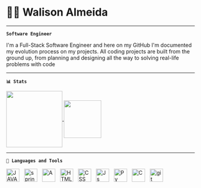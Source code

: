 # 👨‍💻 Walison Almeida
____________________________________________________________________________________________________________
**`Software Engineer`**

I'm a Full-Stack Software Engineer and here on my GitHub I'm documented my evolution process on my projects.
All coding projects are built from the ground up, from planning and designing all the way to solving real-life 
problems with code

_____________________________________________________________________________________________________________

**`📊 Stats`**

<a href="https://github.com/WalisonAlmeida967/github-readme-stats">
  <img height=150 align="center" src="https://github-readme-stats.vercel.app/api?username=WalisonAlmeida967" />
</a>
<a href="https://github.com/WalisonAlmeida967/convoychat">
  <img height=100 align="center" src="https://github-readme-stats.vercel.app/api/top-langs?username=WalisonAlmeida967&layout=compact&langs_count=8&card_width=300" />
</a>

_____________________________________________________________________________________________________________

**`🧰 Languages and Tools`**

 <img 
    align="left"
    alt="JAVA"
    title="JAVA"
    width="35px"
    style="padding-right: 10px;"
    src="https://cdn.jsdelivr.net/gh/devicons/devicon@latest/icons/java/java-original.svg"
  />

 <img 
    align="left"
    alt="springboot"
    title="springboot"
    width="35px"
    style="padding-right: 10px;"
    src="https://cdn.jsdelivr.net/gh/devicons/devicon@latest/icons/spring/spring-original.svg"
  />

  <img 
    align="left"
    alt="A"
    title="A"
    width="35px"
    style="padding-right: 10px;"
    src="https://cdn.jsdelivr.net/gh/devicons/devicon@latest/icons/angular/angular-original.svg"
  />

 <img 
    align="left"
    alt="HTML"
    title="HTML"
    width="35px"
    style="padding-right: 10px;"
    src="https://cdn.jsdelivr.net/gh/devicons/devicon@latest/icons/html5/html5-original.svg" 
  />

  <img 
    align="left"
    alt="CSS"
    title="CSS"
    width="35px"
    style="padding-right: 10px;"
    src="https://cdn.jsdelivr.net/gh/devicons/devicon@latest/icons/css3/css3-original.svg"
  />

  <img 
    align="left"
    alt="Js"
    title="Js"
    width="35px"
    style="padding-right: 10px;"
    src="https://cdn.jsdelivr.net/gh/devicons/devicon@latest/icons/javascript/javascript-original.svg"
  />

   <img 
    align="left"
    alt="Py"
    title="Py"
    width="35px"
    style="padding-right: 10px;"
    src="https://cdn.jsdelivr.net/gh/devicons/devicon@latest/icons/python/python-original.svg"
  />

  <img 
    align="left"
    alt="C"
    title="C"
    width="35px"
    style="padding-right: 10px;"
    src="https://cdn.jsdelivr.net/gh/devicons/devicon@latest/icons/c/c-original.svg"
  />
  
  <img 
    align="left"
    alt="git"
    title="git"
    width="35px"
    style="padding-right: 10px;"
    src="https://cdn.jsdelivr.net/gh/devicons/devicon@latest/icons/git/git-original.svg"
  />

  

 

